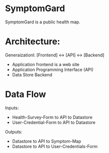 # SymptomGard
SymptomGard is a public health map.

# Architecture: 
Generaizationl: [Frontend] <-> [API] <-> [Backend] 
* Application frontend is a web site
* Application Programming Interface (API)
* Data Store Backend

# Data Flow
Inputs:
* Health-Survey-Form to API to Datastore
* User-Credential-Form to API to Datastore

Outputs:
* Datastore to API to Symptom-Map
* Datastore to API to User-Credentials-Form

